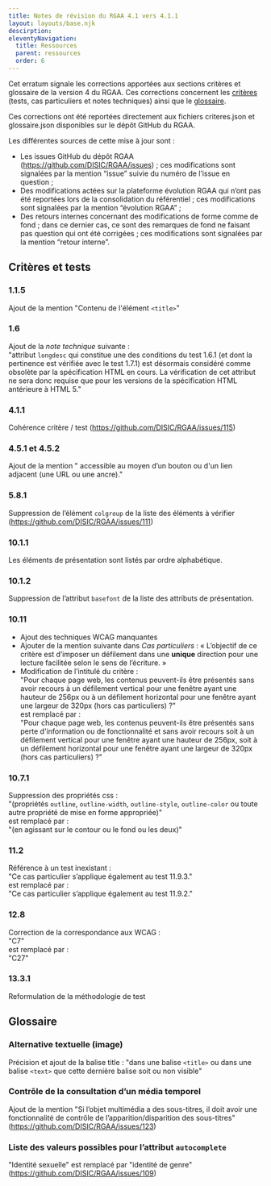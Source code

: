 ```yaml
---
title: Notes de révision du RGAA 4.1 vers 4.1.1
layout: layouts/base.njk
descirption: 
eleventyNavigation:
  title: Ressources
  parent: ressources
  order: 6
---
```


Cet erratum signale les corrections apportées aux sections critères et glossaire de la version 4 du RGAA. Ces corrections concernent les [critères](#criteres) (tests, cas particuliers et notes techniques) ainsi que le [glossaire](#glossaire).

Ces corrections ont été reportées directement aux fichiers criteres.json et glossaire.json disponibles sur le dépôt GitHub du RGAA.

Les différentes sources de cette mise à jour sont :
* Les issues GitHub du dépôt RGAA (https://github.com/DISIC/RGAA/issues) ; ces modifications sont signalées par la mention “issue” suivie du numéro de l’issue en question ;
* Des modifications actées sur la plateforme évolution RGAA qui n’ont pas été reportées lors de la consolidation du référentiel ; ces modifications sont signalées par la mention “évolution RGAA” ;
* Des retours internes concernant des modifications de forme comme de fond ; dans ce dernier cas, ce sont des remarques de fond ne faisant pas question qui ont été corrigées ; ces modifications sont signalées par la mention “retour interne”.





 
## Critères et tests

### 1.1.5

Ajout de la mention "Contenu de l'élément `<title>`"

### 1.6

Ajout  de la _note technique_ suivante :  
"attribut `longdesc` qui constitue une des conditions du test 1.6.1 (et dont la pertinence est vérifiée avec le test 1.7.1) est désormais considéré comme obsolète par la spécification HTML en cours. La vérification de cet attribut ne sera donc requise que pour les versions de la spécification HTML antérieure à HTML 5."


### 4.1.1

Cohérence critère / test (https://github.com/DISIC/RGAA/issues/115)

### 4.5.1 et 4.5.2

Ajout de la mention " accessible au moyen d’un bouton ou d'un lien adjacent (une URL ou une ancre)."

### 5.8.1

Suppression de l’élément `colgroup` de la liste des éléments à vérifier (https://github.com/DISIC/RGAA/issues/111)

### 10.1.1

Les éléments de présentation sont listés par ordre alphabétique.

### 10.1.2

Suppression de l’attribut `basefont` de la liste des attributs de présentation.

### 10.11

* Ajout des techniques WCAG manquantes
* Ajouter de la mention suivante dans _Cas particuliers_ : « L’objectif de ce critère est d’imposer un défilement dans une **unique** direction pour une lecture facilitée selon le sens de l’écriture. »
* Modification de l’intitulé du critère :  
"Pour chaque page web, les contenus peuvent-ils être présentés sans avoir recours à un défilement vertical pour une fenêtre ayant une hauteur de 256px ou à un défilement horizontal pour une fenêtre ayant une largeur de 320px (hors cas particuliers) ?"  
est remplacé par :  
"Pour chaque page web, les contenus peuvent-ils être présentés sans perte d'information ou de fonctionnalité et sans avoir recours soit à un défilement vertical pour une fenêtre ayant une hauteur de 256px, soit à un défilement horizontal pour une fenêtre ayant une largeur de 320px (hors cas particuliers) ?"

### 10.7.1

Suppression des propriétés css :   
"(propriétés `outline`, `outline-width`, `outline-style`, `outline-color` ou toute autre propriété de mise en forme appropriée)"  
est remplacé par :  
"(en agissant sur le contour ou le fond ou les deux)"


### 11.2

Référence à un test inexistant :  
"Ce cas particulier s’applique également au test 11.9.3."  
est remplacé par :    
"Ce cas particulier s’applique également au test 11.9.2."

### 12.8

Correction de la correspondance aux WCAG :  
"C7"  
est remplacé par :  
"C27"  

### 13.3.1

Reformulation de la méthodologie de test


## Glossaire


### Alternative textuelle (image)

Précision et ajout de la balise title : "dans une balise `<title>` ou dans une balise `<text>` que cette dernière balise soit ou non visible"

### Contrôle de la consultation d’un média temporel

Ajout de la mention "Si l’objet multimédia a des sous-titres, il doit avoir une fonctionnalité de contrôle de l’apparition/disparition des sous-titres" (https://github.com/DISIC/RGAA/issues/123)


### Liste des valeurs possibles pour l’attribut `autocomplete`

"Identité sexuelle" est remplacé par "identité de genre"
(https://github.com/DISIC/RGAA/issues/109)

